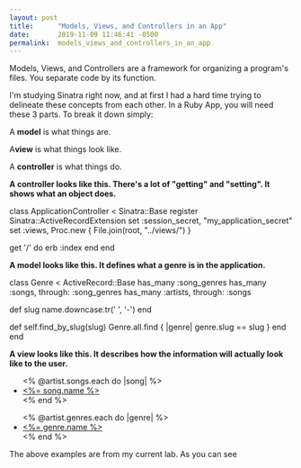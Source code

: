 ```yaml
---
layout: post
title:      "Models, Views, and Controllers in an App"
date:       2019-11-09 11:46:41 -0500
permalink:  models_views_and_controllers_in_an_app
---
```



Models, Views, and Controllers are a framework for organizing a program's files.  You separate code by its function.

I'm studying Sinatra right now, and at first I had a hard time trying to delineate these concepts from each other.  In a Ruby App, you will need these 3 parts.  To break it down simply:

A **model** is what things are.

A**view** is what things look like.

A **controller** is what things do.



**A controller looks like this.  There's a lot of "getting" and "setting".  It shows what an object does.**

class ApplicationController < Sinatra::Base
  register Sinatra::ActiveRecordExtension
  set :session_secret, "my_application_secret"
  set :views, Proc.new { File.join(root, "../views/") }

  get '/' do
    erb :index
  end
end


**A model looks like this.  It defines what a genre is in the application.**

class Genre < ActiveRecord::Base
  has_many :song_genres
  has_many :songs, through: :song_genres
  has_many :artists, through: :songs

  def slug
    name.downcase.tr(' ', '-')
  end

  def self.find_by_slug(slug)
    Genre.all.find { |genre| genre.slug == slug }
  end
end


**A view looks like this.  It describes how the information will actually look like to the user.**

  
<ul>
  <% @artist.songs.each do |song| %>
    <li><a href="/songs/<%= song.slug %>"><%= song.name %> </a></li>
  <% end %>
</ul>

<ul>
  <% @artist.genres.each do |genre| %>
    <li><a href="/genres/<%= genre.slug %>"><%= genre.name %> </a></li>
  <% end %>
</ul>



The above examples are from my current lab.  As you can see 



